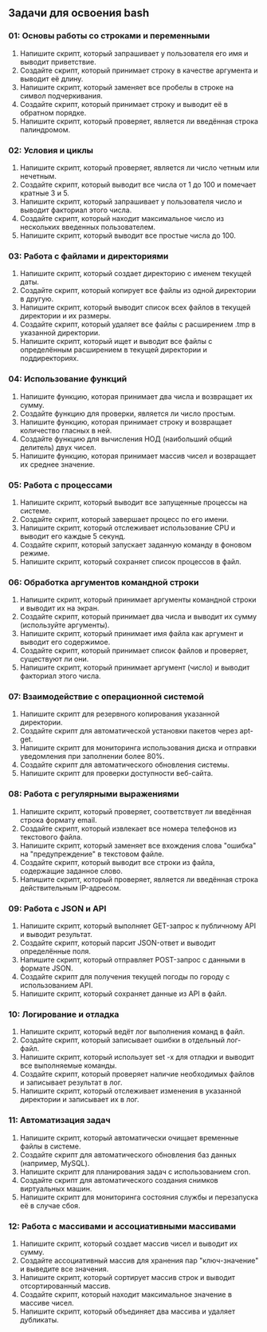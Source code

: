 ## Задачи для освоения bash
### 01: Основы работы со строками и переменными
1.  Напишите скрипт, который запрашивает у пользователя его имя и выводит приветствие.
2.  Создайте скрипт, который принимает строку в качестве аргумента и выводит её длину.
3.  Напишите скрипт, который заменяет все пробелы в строке на символ подчеркивания.
4.  Создайте скрипт, который принимает строку и выводит её в обратном порядке.
5.  Напишите скрипт, который проверяет, является ли введённая строка палиндромом.
### 02: Условия и циклы
1.  Напишите скрипт, который проверяет, является ли число четным или нечетным.
2.  Создайте скрипт, который выводит все числа от 1 до 100 и помечает кратные 3 и 5.
3.  Напишите скрипт, который запрашивает у пользователя число и выводит факториал этого числа.
4.  Создайте скрипт, который находит максимальное число из нескольких введенных пользователем.
5.  Напишите скрипт, который выводит все простые числа до 100.
### 03: Работа с файлами и директориями
1.  Напишите скрипт, который создает директорию с именем текущей даты.
2.  Создайте скрипт, который копирует все файлы из одной директории в другую.
3.  Напишите скрипт, который выводит список всех файлов в текущей директории и их размеры.
4.  Создайте скрипт, который удаляет все файлы с расширением .tmp в указанной директории.
5.  Напишите скрипт, который ищет и выводит все файлы с определённым расширением в текущей директории и поддиректориях.
### 04: Использование функций
1.  Напишите функцию, которая принимает два числа и возвращает их сумму.
2.  Создайте функцию для проверки, является ли число простым.
3.  Напишите функцию, которая принимает строку и возвращает количество гласных в ней.
4.  Создайте функцию для вычисления НОД (наибольший общий делитель) двух чисел.
5.  Напишите функцию, которая принимает массив чисел и возвращает их среднее значение.
### 05: Работа с процессами
1.  Напишите скрипт, который выводит все запущенные процессы на системе.
2.  Создайте скрипт, который завершает процесс по его имени.
3.  Напишите скрипт, который отслеживает использование CPU и выводит его каждые 5 секунд.
4.  Создайте скрипт, который запускает заданную команду в фоновом режиме.
5.  Напишите скрипт, который сохраняет список процессов в файл.
### 06: Обработка аргументов командной строки
1.  Напишите скрипт, который принимает аргументы командной строки и выводит их на экран.
2.  Создайте скрипт, который принимает два числа и выводит их сумму (используйте аргументы).
3.  Напишите скрипт, который принимает имя файла как аргумент и выводит его содержимое.
4.  Создайте скрипт, который принимает список файлов и проверяет, существуют ли они.
5.  Напишите скрипт, который принимает аргумент (число) и выводит факториал этого числа.
### 07: Взаимодействие с операционной системой
1.  Напишите скрипт для резервного копирования указанной директории.
2.  Создайте скрипт для автоматической установки пакетов через apt-get.
3.  Напишите скрипт для мониторинга использования диска и отправки уведомления при заполнении более 80%.
4.  Создайте скрипт для автоматического обновления системы.
5.  Напишите скрипт для проверки доступности веб-сайта.
### 08: Работа с регулярными выражениями
1.  Напишите скрипт, который проверяет, соответствует ли введённая строка формату email.
2.  Создайте скрипт, который извлекает все номера телефонов из текстового файла.
3.  Напишите скрипт, который заменяет все вхождения слова "ошибка" на "предупреждение" в текстовом файле.
4.  Создайте скрипт, который выводит все строки из файла, содержащие заданное слово.
5.  Напишите скрипт, который проверяет, является ли введённая строка действительным IP-адресом.
### 09: Работа с JSON и API
1.  Напишите скрипт, который выполняет GET-запрос к публичному API и выводит результат.
2.  Создайте скрипт, который парсит JSON-ответ и выводит определённые поля.
3.  Напишите скрипт, который отправляет POST-запрос с данными в формате JSON.
4.  Создайте скрипт для получения текущей погоды по городу с использованием API.
5.  Напишите скрипт, который сохраняет данные из API в файл.
### 10: Логирование и отладка
1.  Напишите скрипт, который ведёт лог выполнения команд в файл.
2.  Создайте скрипт, который записывает ошибки в отдельный лог-файл.
3.  Напишите скрипт, который использует set -x для отладки и выводит все выполняемые команды.
4.  Создайте скрипт, который проверяет наличие необходимых файлов и записывает результат в лог.
5.  Напишите скрипт, который отслеживает изменения в указанной директории и записывает их в лог.
### 11: Автоматизация задач
1.  Напишите скрипт, который автоматически очищает временные файлы в системе.
2.  Создайте скрипт для автоматического обновления баз данных (например, MySQL).
3.  Напишите скрипт для планирования задач с использованием cron.
4.  Создайте скрипт для автоматического создания снимков виртуальных машин.
5.  Напишите скрипт для мониторинга состояния службы и перезапуска её в случае сбоя.
### 12: Работа с массивами и ассоциативными массивами
1.  Напишите скрипт, который создает массив чисел и выводит их сумму.
2.  Создайте ассоциативный массив для хранения пар "ключ-значение" и выведите все значения.
3.  Напишите скрипт, который сортирует массив строк и выводит отсортированный массив.
4.  Создайте скрипт, который находит максимальное значение в массиве чисел.
5.  Напишите скрипт, который объединяет два массива и удаляет дубликаты.
